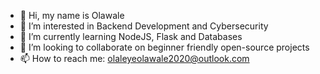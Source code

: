 - 👋 Hi, my name is Olawale
- 👀 I’m interested in Backend Development and Cybersecurity
- 🌱 I’m currently learning NodeJS, Flask and Databases
- 💞️ I’m looking to collaborate on beginner friendly open-source projects
- 📫 How to reach me: olaleyeolawale2020@outlook.com

<!---
Olawale-Alx/Olawale-Alx is a ✨ special ✨ repository because its `README.md` (this file) appears on your GitHub profile.
You can click the Preview link to take a look at your changes.
--->
